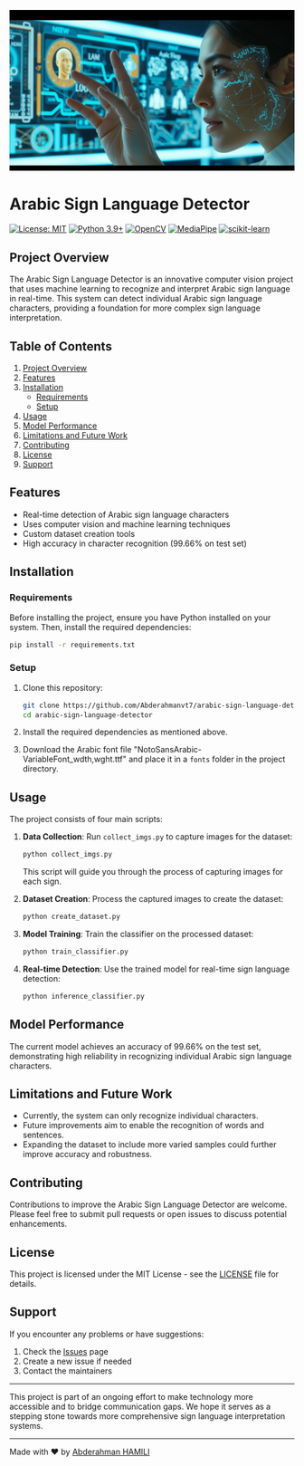 ![Banner](./logo.png)

# Arabic Sign Language Detector

[![License: MIT](https://img.shields.io/badge/License-MIT-yellow.svg)](https://opensource.org/licenses/MIT)
[![Python 3.9+](https://img.shields.io/badge/python-3.9+-blue.svg)](https://www.python.org/downloads/)
[![OpenCV](https://img.shields.io/badge/opencv-%23white.svg?style=for-the-badge&logo=opencv&logoColor=white)](https://opencv.org/)
[![MediaPipe](https://img.shields.io/badge/MediaPipe-0F9D58.svg?style=for-the-badge&logo=MediaPipe&logoColor=white)](https://mediapipe.dev/)
[![scikit-learn](https://img.shields.io/badge/scikit--learn-%23F7931E.svg?style=for-the-badge&logo=scikit-learn&logoColor=white)](https://scikit-learn.org/)

## Project Overview

The Arabic Sign Language Detector is an innovative computer vision project that uses machine learning to recognize and interpret Arabic sign language in real-time. This system can detect individual Arabic sign language characters, providing a foundation for more complex sign language interpretation.

## Table of Contents
1. [Project Overview](#project-overview)
2. [Features](#features)
3. [Installation](#installation)
   - [Requirements](#requirements)
   - [Setup](#setup)
4. [Usage](#usage)
5. [Model Performance](#model-performance)
6. [Limitations and Future Work](#limitations-and-future-work)
7. [Contributing](#contributing)
8. [License](#license)
9. [Support](#support)


## Features

- Real-time detection of Arabic sign language characters
- Uses computer vision and machine learning techniques
- Custom dataset creation tools
- High accuracy in character recognition (99.66% on test set)

## Installation

### Requirements

Before installing the project, ensure you have Python installed on your system. Then, install the required dependencies:

```bash
pip install -r requirements.txt
```

### Setup

1. Clone this repository:

   ```bash
   git clone https://github.com/Abderahmanvt7/arabic-sign-language-detector.git
   cd arabic-sign-language-detector
   ```

2. Install the required dependencies as mentioned above.

3. Download the Arabic font file "NotoSansArabic-VariableFont_wdth,wght.ttf" and place it in a `fonts` folder in the project directory.

## Usage

The project consists of four main scripts:

1. **Data Collection**: Run `collect_imgs.py` to capture images for the dataset:

   ```bash
   python collect_imgs.py
   ```

   This script will guide you through the process of capturing images for each sign.

2. **Dataset Creation**: Process the captured images to create the dataset:

   ```bash
   python create_dataset.py
   ```

3. **Model Training**: Train the classifier on the processed dataset:

   ```bash
   python train_classifier.py
   ```

4. **Real-time Detection**: Use the trained model for real-time sign language detection:
   ```bash
   python inference_classifier.py
   ```

## Model Performance

The current model achieves an accuracy of 99.66% on the test set, demonstrating high reliability in recognizing individual Arabic sign language characters.

## Limitations and Future Work

- Currently, the system can only recognize individual characters.
- Future improvements aim to enable the recognition of words and sentences.
- Expanding the dataset to include more varied samples could further improve accuracy and robustness.

## Contributing

Contributions to improve the Arabic Sign Language Detector are welcome. Please feel free to submit pull requests or open issues to discuss potential enhancements.

## License

This project is licensed under the MIT License - see the [LICENSE](LICENSE) file for details.

## Support

If you encounter any problems or have suggestions:

1. Check the [Issues](https://github.com/Abderahmanvt7/arabic-sign-language-detector/issues) page
2. Create a new issue if needed
3. Contact the maintainers

---

This project is part of an ongoing effort to make technology more accessible and to bridge communication gaps. We hope it serves as a stepping stone towards more comprehensive sign language interpretation systems.

---

Made with ❤️ by [Abderahman HAMILI](abderahmanhamili.vercel.app)
